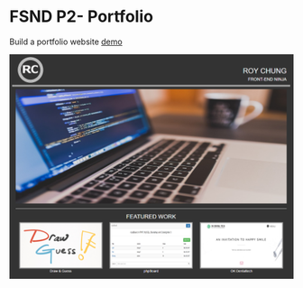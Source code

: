 # FSND P2- Portfolio
Build a portfolio website
<a href="https://dongs7.github.io/FSND_P2_Portfolio/">demo</a>

![](https://github.com/Dongs7/img/blob/master/p2.PNG)
